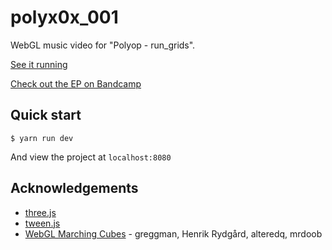 polyx0x_001
===========
WebGL music video for "Polyop - run_grids".

[See it running](http://polyop.uk/run_grids)

[Check out the EP on Bandcamp](https://polyop.bandcamp.com/album/run-test-polyx0x-001)


## Quick start
```
$ yarn run dev
```

And view the project at `localhost:8080`

## Acknowledgements

* [three.js](https://github.com/mrdoob/three.js/)
* [tween.js](https://github.com/tweenjs/tween.js/)
* [WebGL Marching Cubes](https://threejs.org/examples/webgl_marchingcubes.html) - greggman, Henrik Rydgård, alteredq, mrdoob

